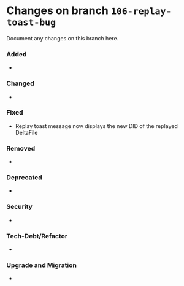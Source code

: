 # Changes on branch `106-replay-toast-bug`
Document any changes on this branch here.
### Added
- 

### Changed
- 

### Fixed
- Replay toast message now displays the new DID of the replayed DeltaFile

### Removed
- 

### Deprecated
- 

### Security
- 

### Tech-Debt/Refactor
- 

### Upgrade and Migration
- 
